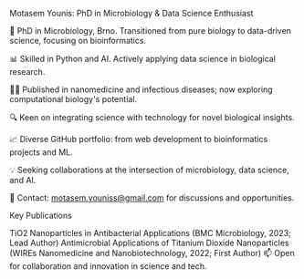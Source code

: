 
Motasem Younis: PhD in Microbiology & Data Science Enthusiast

🔬 PhD in Microbiology, Brno. Transitioned from pure biology to data-driven science, focusing on bioinformatics.

📊 Skilled in Python and AI. Actively applying data science in biological research.

👨‍💻 Published in nanomedicine and infectious diseases; now exploring computational biology's potential.

🔍 Keen on integrating science with technology for novel biological insights.

📈 Diverse GitHub portfolio: from web development to bioinformatics projects and ML.

💡 Seeking collaborations at the intersection of microbiology, data science, and AI.

📧 Contact: motasem.youniss@gmail.com for discussions and opportunities.

Key Publications

TiO2 Nanoparticles in Antibacterial Applications (BMC Microbiology, 2023; Lead Author)
Antimicrobial Applications of Titanium Dioxide Nanoparticles (WIREs Nanomedicine and Nanobiotechnology, 2022; First Author)
📫 Open for collaboration and innovation in science and tech.

